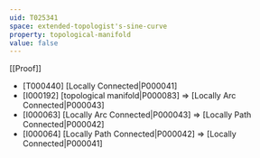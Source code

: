 ```yaml
---
uid: T025341
space: extended-topologist's-sine-curve
property: topological-manifold
value: false
---
```

[[Proof]]

* [T000440] [Locally Connected|P000041]
* [I000192] [topological manifold|P000083] => [Locally Arc Connected|P000043]
* [I000063] [Locally Arc Connected|P000043] => [Locally Path Connected|P000042]
* [I000064] [Locally Path Connected|P000042] => [Locally Connected|P000041]

